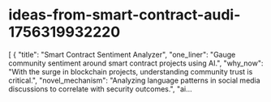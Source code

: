 # ideas-from-smart-contract-audi-1756319932220
[ { "title": "Smart Contract Sentiment Analyzer", "one_liner": "Gauge community sentiment around smart contract projects using AI.", "why_now": "With the surge in blockchain projects, understanding community trust is critical.", "novel_mechanism": "Analyzing language patterns in social media discussions to correlate with security outcomes.", "ai...

